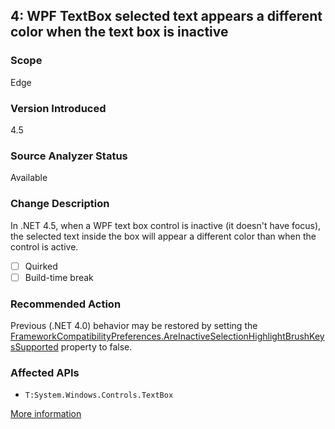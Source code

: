 ## 4: WPF TextBox selected text appears a different color when the text box is inactive

### Scope
Edge

### Version Introduced
4.5

### Source Analyzer Status
Available

### Change Description
In .NET 4.5, when a WPF text box control is inactive (it doesn't have focus), the selected text inside the box will appear a different color than when the control is active.

- [ ] Quirked
- [ ] Build-time break

### Recommended Action
Previous (.NET 4.0) behavior may be restored by setting the [FrameworkCompatibilityPreferences.AreInactiveSelectionHighlightBrushKeysSupported](https://msdn.microsoft.com/en-us/library/system.windows.frameworkcompatibilitypreferences.areinactiveselectionhighlightbrushkeyssupported(v=vs.110).aspx) property to false.

### Affected APIs
* `T:System.Windows.Controls.TextBox`

[More information](https://msdn.microsoft.com/en-us/library/hh367887(v=vs.110).aspx#wpf)
